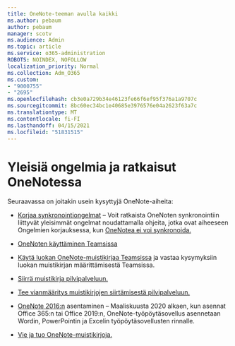 ```yaml
---
title: OneNote-teeman avulla kaikki
ms.author: pebaum
author: pebaum
manager: scotv
ms.audience: Admin
ms.topic: article
ms.service: o365-administration
ROBOTS: NOINDEX, NOFOLLOW
localization_priority: Normal
ms.collection: Adm_O365
ms.custom:
- "9000755"
- "2695"
ms.openlocfilehash: cb3e0a729b34e46123fe66f6ef95f376a1a9707c
ms.sourcegitcommit: 8bc60ec34bc1e40685e3976576e04a2623f63a7c
ms.translationtype: MT
ms.contentlocale: fi-FI
ms.lasthandoff: 04/15/2021
ms.locfileid: "51831515"
---
```

# <a name="common-issues-and-resolutions-with-onenote"></a>Yleisiä ongelmia ja ratkaisut OneNotessa

Seuraavassa on joitakin usein kysyttyjä OneNote-aiheita:

- [Korjaa synkronointiongelmat](https://support.office.com/article/299495ef-66d1-448f-90c1-b785a6968d45) – Voit ratkaista OneNoten synkronointiin liittyvät yleisimmät ongelmat noudattamalla ohjeita, jotka ovat aiheeseen Ongelmien korjauksessa, kun [OneNotea ei voi synkronoida.](https://support.office.com/article/Fix-issues-when-you-can-t-sync-OneNote-299495ef-66d1-448f-90c1-b785a6968d45)

- [OneNoten käyttäminen Teamsissa](https://support.microsoft.com/office/0ec78cc3-ba3b-4279-a88e-aa40af9865c2) 

- [Käytä luokan OneNote-muistikirjaa Teamsissa](https://support.office.com/article/bd77f11f-27cd-4d41-bfbd-2b11799f1440) ja vastaa kysymyksiin luokan muistikirjan määrittämisestä Teamsissa.

- [Siirrä muistikirja pilvipalveluun.](https://support.office.com/article/d5c28b91-7b9c-45be-8f0c-529bdbba019a)

- [Tee vianmääritys muistikirjojen siirtämisestä pilvipalveluun.](https://support.office.com/article/70528107-11dc-4f3f-b695-b150059dfd78)

- [OneNote 2016:n](https://support.office.com/article/c08068d8-b517-4464-9ff2-132cb9c45c08) asentaminen – Maaliskuusta 2020 alkaen, kun asennat Office 365:n tai Office 2019:n, OneNote-työpöytäsovellus asennetaan Wordin, PowerPointin ja Excelin työpöytäsovellusten rinnalle.

- [Vie ja tuo OneNote-muistikirjoja.](https://support.office.com/article/a4b60da5-8f33-464e-b1ba-b95ce540f309)
